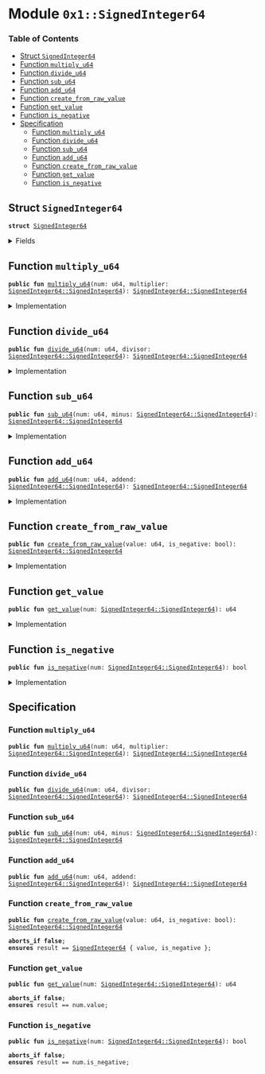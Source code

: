 
<a name="0x1_SignedInteger64"></a>

# Module `0x1::SignedInteger64`

### Table of Contents

-  [Struct `SignedInteger64`](#0x1_SignedInteger64_SignedInteger64)
-  [Function `multiply_u64`](#0x1_SignedInteger64_multiply_u64)
-  [Function `divide_u64`](#0x1_SignedInteger64_divide_u64)
-  [Function `sub_u64`](#0x1_SignedInteger64_sub_u64)
-  [Function `add_u64`](#0x1_SignedInteger64_add_u64)
-  [Function `create_from_raw_value`](#0x1_SignedInteger64_create_from_raw_value)
-  [Function `get_value`](#0x1_SignedInteger64_get_value)
-  [Function `is_negative`](#0x1_SignedInteger64_is_negative)
-  [Specification](#0x1_SignedInteger64_Specification)
    -  [Function `multiply_u64`](#0x1_SignedInteger64_Specification_multiply_u64)
    -  [Function `divide_u64`](#0x1_SignedInteger64_Specification_divide_u64)
    -  [Function `sub_u64`](#0x1_SignedInteger64_Specification_sub_u64)
    -  [Function `add_u64`](#0x1_SignedInteger64_Specification_add_u64)
    -  [Function `create_from_raw_value`](#0x1_SignedInteger64_Specification_create_from_raw_value)
    -  [Function `get_value`](#0x1_SignedInteger64_Specification_get_value)
    -  [Function `is_negative`](#0x1_SignedInteger64_Specification_is_negative)



<a name="0x1_SignedInteger64_SignedInteger64"></a>

## Struct `SignedInteger64`



<pre><code><b>struct</b> <a href="#0x1_SignedInteger64">SignedInteger64</a>
</code></pre>



<details>
<summary>Fields</summary>


<dl>
<dt>

<code>value: u64</code>
</dt>
<dd>

</dd>
<dt>

<code>is_negative: bool</code>
</dt>
<dd>

</dd>
</dl>


</details>

<a name="0x1_SignedInteger64_multiply_u64"></a>

## Function `multiply_u64`



<pre><code><b>public</b> <b>fun</b> <a href="#0x1_SignedInteger64_multiply_u64">multiply_u64</a>(num: u64, multiplier: <a href="#0x1_SignedInteger64_SignedInteger64">SignedInteger64::SignedInteger64</a>): <a href="#0x1_SignedInteger64_SignedInteger64">SignedInteger64::SignedInteger64</a>
</code></pre>



<details>
<summary>Implementation</summary>


<pre><code><b>public</b> <b>fun</b> <a href="#0x1_SignedInteger64_multiply_u64">multiply_u64</a>(num: u64, multiplier: <a href="#0x1_SignedInteger64">SignedInteger64</a>): <a href="#0x1_SignedInteger64">SignedInteger64</a> {
    <b>let</b> product = multiplier.value * num;
    <a href="#0x1_SignedInteger64">SignedInteger64</a> { value: (product <b>as</b> u64), is_negative: multiplier.is_negative }
}
</code></pre>



</details>

<a name="0x1_SignedInteger64_divide_u64"></a>

## Function `divide_u64`



<pre><code><b>public</b> <b>fun</b> <a href="#0x1_SignedInteger64_divide_u64">divide_u64</a>(num: u64, divisor: <a href="#0x1_SignedInteger64_SignedInteger64">SignedInteger64::SignedInteger64</a>): <a href="#0x1_SignedInteger64_SignedInteger64">SignedInteger64::SignedInteger64</a>
</code></pre>



<details>
<summary>Implementation</summary>


<pre><code><b>public</b> <b>fun</b> <a href="#0x1_SignedInteger64_divide_u64">divide_u64</a>(num: u64, divisor: <a href="#0x1_SignedInteger64">SignedInteger64</a>): <a href="#0x1_SignedInteger64">SignedInteger64</a> {
    <b>let</b> quotient = num / divisor.value;
    <a href="#0x1_SignedInteger64">SignedInteger64</a> { value: (quotient <b>as</b> u64), is_negative: divisor.is_negative }
}
</code></pre>



</details>

<a name="0x1_SignedInteger64_sub_u64"></a>

## Function `sub_u64`



<pre><code><b>public</b> <b>fun</b> <a href="#0x1_SignedInteger64_sub_u64">sub_u64</a>(num: u64, minus: <a href="#0x1_SignedInteger64_SignedInteger64">SignedInteger64::SignedInteger64</a>): <a href="#0x1_SignedInteger64_SignedInteger64">SignedInteger64::SignedInteger64</a>
</code></pre>



<details>
<summary>Implementation</summary>


<pre><code><b>public</b> <b>fun</b> <a href="#0x1_SignedInteger64_sub_u64">sub_u64</a>(num: u64, minus: <a href="#0x1_SignedInteger64">SignedInteger64</a>): <a href="#0x1_SignedInteger64">SignedInteger64</a> {
    <b>if</b> (minus.is_negative) {
        <b>let</b> result = num + minus.value;
        <a href="#0x1_SignedInteger64">SignedInteger64</a> { value: (result <b>as</b> u64), is_negative: <b>false</b> }
    } <b>else</b> {
        <b>if</b> (num &gt; minus.value)  {
            <b>let</b> result = num - minus.value;
            <a href="#0x1_SignedInteger64">SignedInteger64</a> { value: (result <b>as</b> u64), is_negative: <b>false</b> }
        }<b>else</b> {
            <b>let</b> result = minus.value - num;
            <a href="#0x1_SignedInteger64">SignedInteger64</a> { value: (result <b>as</b> u64), is_negative: <b>true</b> }
        }
    }
}
</code></pre>



</details>

<a name="0x1_SignedInteger64_add_u64"></a>

## Function `add_u64`



<pre><code><b>public</b> <b>fun</b> <a href="#0x1_SignedInteger64_add_u64">add_u64</a>(num: u64, addend: <a href="#0x1_SignedInteger64_SignedInteger64">SignedInteger64::SignedInteger64</a>): <a href="#0x1_SignedInteger64_SignedInteger64">SignedInteger64::SignedInteger64</a>
</code></pre>



<details>
<summary>Implementation</summary>


<pre><code><b>public</b> <b>fun</b> <a href="#0x1_SignedInteger64_add_u64">add_u64</a>(num: u64, addend: <a href="#0x1_SignedInteger64">SignedInteger64</a>): <a href="#0x1_SignedInteger64">SignedInteger64</a> {
    <b>if</b> (addend.is_negative) {
       <b>if</b> (num &gt; addend.value)  {
           <b>let</b> result = num - addend.value;
           <a href="#0x1_SignedInteger64">SignedInteger64</a> { value: (result <b>as</b> u64), is_negative: <b>false</b> }
       }<b>else</b> {
           <b>let</b> result = addend.value - num;
           <a href="#0x1_SignedInteger64">SignedInteger64</a> { value: (result <b>as</b> u64), is_negative: <b>true</b> }
       }
    } <b>else</b> {
         <b>let</b> result = num + addend.value;
         <a href="#0x1_SignedInteger64">SignedInteger64</a> { value: (result <b>as</b> u64), is_negative: <b>false</b> }
    }
}
</code></pre>



</details>

<a name="0x1_SignedInteger64_create_from_raw_value"></a>

## Function `create_from_raw_value`



<pre><code><b>public</b> <b>fun</b> <a href="#0x1_SignedInteger64_create_from_raw_value">create_from_raw_value</a>(value: u64, is_negative: bool): <a href="#0x1_SignedInteger64_SignedInteger64">SignedInteger64::SignedInteger64</a>
</code></pre>



<details>
<summary>Implementation</summary>


<pre><code><b>public</b> <b>fun</b> <a href="#0x1_SignedInteger64_create_from_raw_value">create_from_raw_value</a>(value: u64, is_negative: bool): <a href="#0x1_SignedInteger64">SignedInteger64</a> {
    <a href="#0x1_SignedInteger64">SignedInteger64</a> { value, is_negative }
}
</code></pre>



</details>

<a name="0x1_SignedInteger64_get_value"></a>

## Function `get_value`



<pre><code><b>public</b> <b>fun</b> <a href="#0x1_SignedInteger64_get_value">get_value</a>(num: <a href="#0x1_SignedInteger64_SignedInteger64">SignedInteger64::SignedInteger64</a>): u64
</code></pre>



<details>
<summary>Implementation</summary>


<pre><code><b>public</b> <b>fun</b> <a href="#0x1_SignedInteger64_get_value">get_value</a>(num: <a href="#0x1_SignedInteger64">SignedInteger64</a>): u64 {
    num.value
}
</code></pre>



</details>

<a name="0x1_SignedInteger64_is_negative"></a>

## Function `is_negative`



<pre><code><b>public</b> <b>fun</b> <a href="#0x1_SignedInteger64_is_negative">is_negative</a>(num: <a href="#0x1_SignedInteger64_SignedInteger64">SignedInteger64::SignedInteger64</a>): bool
</code></pre>



<details>
<summary>Implementation</summary>


<pre><code><b>public</b> <b>fun</b> <a href="#0x1_SignedInteger64_is_negative">is_negative</a>(num: <a href="#0x1_SignedInteger64">SignedInteger64</a>): bool {
    num.is_negative
}
</code></pre>



</details>

<a name="0x1_SignedInteger64_Specification"></a>

## Specification


<a name="0x1_SignedInteger64_Specification_multiply_u64"></a>

### Function `multiply_u64`


<pre><code><b>public</b> <b>fun</b> <a href="#0x1_SignedInteger64_multiply_u64">multiply_u64</a>(num: u64, multiplier: <a href="#0x1_SignedInteger64_SignedInteger64">SignedInteger64::SignedInteger64</a>): <a href="#0x1_SignedInteger64_SignedInteger64">SignedInteger64::SignedInteger64</a>
</code></pre>




<a name="0x1_SignedInteger64_Specification_divide_u64"></a>

### Function `divide_u64`


<pre><code><b>public</b> <b>fun</b> <a href="#0x1_SignedInteger64_divide_u64">divide_u64</a>(num: u64, divisor: <a href="#0x1_SignedInteger64_SignedInteger64">SignedInteger64::SignedInteger64</a>): <a href="#0x1_SignedInteger64_SignedInteger64">SignedInteger64::SignedInteger64</a>
</code></pre>




<a name="0x1_SignedInteger64_Specification_sub_u64"></a>

### Function `sub_u64`


<pre><code><b>public</b> <b>fun</b> <a href="#0x1_SignedInteger64_sub_u64">sub_u64</a>(num: u64, minus: <a href="#0x1_SignedInteger64_SignedInteger64">SignedInteger64::SignedInteger64</a>): <a href="#0x1_SignedInteger64_SignedInteger64">SignedInteger64::SignedInteger64</a>
</code></pre>




<a name="0x1_SignedInteger64_Specification_add_u64"></a>

### Function `add_u64`


<pre><code><b>public</b> <b>fun</b> <a href="#0x1_SignedInteger64_add_u64">add_u64</a>(num: u64, addend: <a href="#0x1_SignedInteger64_SignedInteger64">SignedInteger64::SignedInteger64</a>): <a href="#0x1_SignedInteger64_SignedInteger64">SignedInteger64::SignedInteger64</a>
</code></pre>




<a name="0x1_SignedInteger64_Specification_create_from_raw_value"></a>

### Function `create_from_raw_value`


<pre><code><b>public</b> <b>fun</b> <a href="#0x1_SignedInteger64_create_from_raw_value">create_from_raw_value</a>(value: u64, is_negative: bool): <a href="#0x1_SignedInteger64_SignedInteger64">SignedInteger64::SignedInteger64</a>
</code></pre>




<pre><code><b>aborts_if</b> <b>false</b>;
<b>ensures</b> result == <a href="#0x1_SignedInteger64">SignedInteger64</a> { value, is_negative };
</code></pre>



<a name="0x1_SignedInteger64_Specification_get_value"></a>

### Function `get_value`


<pre><code><b>public</b> <b>fun</b> <a href="#0x1_SignedInteger64_get_value">get_value</a>(num: <a href="#0x1_SignedInteger64_SignedInteger64">SignedInteger64::SignedInteger64</a>): u64
</code></pre>




<pre><code><b>aborts_if</b> <b>false</b>;
<b>ensures</b> result == num.value;
</code></pre>



<a name="0x1_SignedInteger64_Specification_is_negative"></a>

### Function `is_negative`


<pre><code><b>public</b> <b>fun</b> <a href="#0x1_SignedInteger64_is_negative">is_negative</a>(num: <a href="#0x1_SignedInteger64_SignedInteger64">SignedInteger64::SignedInteger64</a>): bool
</code></pre>




<pre><code><b>aborts_if</b> <b>false</b>;
<b>ensures</b> result == num.is_negative;
</code></pre>
